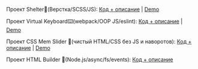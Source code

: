 Проект Shelter🐶(Верстка/SCSS/JS): [Код + описание](https://github.com/shmykovandrey/shelter) | [Demo](https://shmykovandrey.github.io/shelter/shelter/pages/main/) 

Проект Virtual Keyboard⌨️(webpack/OOP JS/eslint): [Код + описание](https://github.com/shmykovandrey/virtual-keyboard) | [Demo](https://shmykovandrey.github.io/virtual-keyboard/)

Проект CSS Mem Slider 🐸(чистый HTML/CSS без JS и наворотов): [Код + описание](https://github.com/shmykovandrey/cssMemSlider) | [Demo](https://shmykovandrey.github.io/cssMemSlider/cssMemSlider/)

Проект HTML Builder 📁(Node.js/async/fs/events): [Код + описание](https://github.com/shmykovandrey/HTML-builder)
